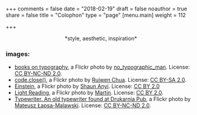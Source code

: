 +++
comments = false
date = "2018-02-19"
draft = false
noauthor = true
share = false
title = "Colophon"
type = "page"
[menu.main]
weight = 112

+++

<center>*style, aesthetic, inspiration*</center>

### images: 


- [books on typography](https://www.flickr.com/photos/kusamakura/4018438577/), a Flickr photo by [no_typographic_man](https://www.flickr.com/photos/kusamakura/). License: [CC BY-NC-ND 2.0](https://creativecommons.org/licenses/by-nc-nd/2.0/).
- [code.close()](https://www.flickr.com/photos/ruiwen/3260095534/), a Flickr photo by [Ruiwen Chua](https://www.flickr.com/photos/ruiwen/). License: [CC BY-SA 2.0](https://creativecommons.org/licenses/by-sa/2.0/).
- [Einstein](https://www.flickr.com/photos/shaunanyi/5829426287), a Flickr photo by [Shaun Anyi](https://www.flickr.com/photos/shaunanyi/). License: [CC BY 2.0](https://creativecommons.org/licenses/by/2.0/)
- [Light Reading](https://www.flickr.com/photos/quattrostagioni/6363562459/), a Flickr photo by [Martin](https://www.flickr.com/photos/quattrostagioni/). License: [CC BY 2.0](https://creativecommons.org/licenses/by/2.0/).
- [Typewriter. An old typewriter found at Drukarnia Pub](https://www.flickr.com/photos/munhitsu/4162953165), a Flickr photo by [Mateusz Łapsa-Malawski](https://www.flickr.com/photos/munhitsu/). License: [CC BY-NC-ND 2.0](https://creativecommons.org/licenses/by-nc-nd/2.0/).
